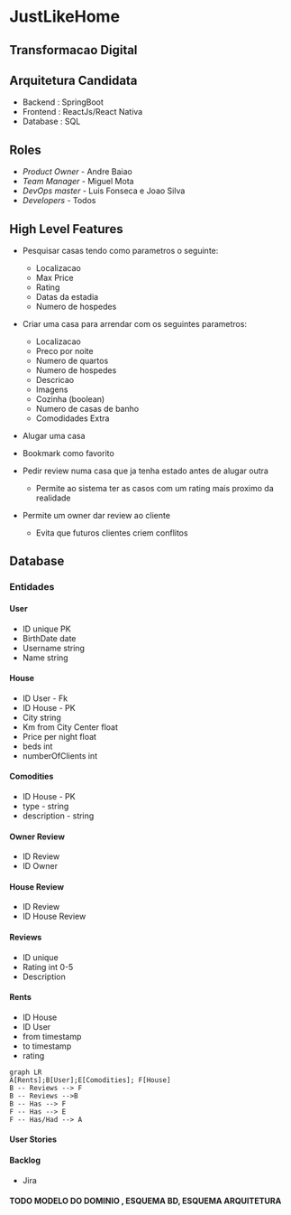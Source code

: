 # JustLikeHome

## Transformacao Digital

## Arquitetura Candidata
- Backend : SpringBoot
- Frontend : ReactJs/React Nativa
- Database : SQL

## Roles
- *Product Owner* - Andre Baiao
- *Team Manager* - Miguel Mota
- *DevOps master* - Luis Fonseca e Joao Silva
- *Developers* - Todos

## High Level Features
- Pesquisar casas tendo como parametros o seguinte: 
    - Localizacao
    - Max Price
    - Rating
    - Datas da estadia
    - Numero de hospedes
    
- Criar uma casa para arrendar com os seguintes parametros:
    - Localizacao
    - Preco por noite
    - Numero de quartos
    - Numero de hospedes
    - Descricao
    - Imagens
    - Cozinha (boolean)
    - Numero de casas de banho
    - Comodidades Extra
    
- Alugar uma casa

- Bookmark como favorito

- Pedir review numa casa que ja tenha estado antes de alugar outra
    - Permite ao sistema ter as casos com um rating mais proximo da realidade
- Permite um owner dar review ao cliente
    - Evita que futuros clientes criem conflitos

## Database
### Entidades
#### User
- ID unique PK
- BirthDate date
- Username string
- Name string
#### House
- ID User - Fk
- ID House - PK
- City string 
- Km from City Center float
- Price per night float
- beds int
- numberOfClients int
#### Comodities
- ID House - PK
- type - string
- description - string

#### Owner Review
- ID Review
- ID Owner
#### House Review
- ID Review
- ID House Review
 
#### Reviews
- ID unique 
- Rating int 0-5
- Description
#### Rents
- ID House
- ID User
- from timestamp
- to timestamp
- rating
 
```mermaid
graph LR
A[Rents];B[User];E[Comodities]; F[House]
B -- Reviews --> F
B -- Reviews -->B
B -- Has --> F
F -- Has --> E
F -- Has/Had --> A
```

#### User Stories

#### Backlog
- Jira


#### TODO MODELO DO DOMINIO , ESQUEMA BD, ESQUEMA ARQUITETURA

